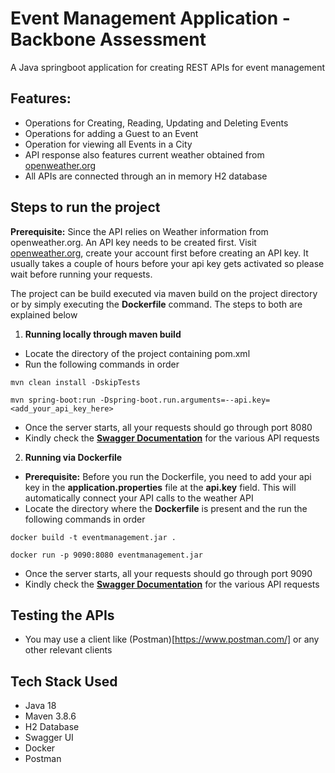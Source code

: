 # Event Management Application - Backbone Assessment
A Java springboot application for creating REST APIs for event management

## Features:
* Operations for Creating, Reading, Updating and Deleting Events
* Operations for adding a Guest to an Event
* Operation for viewing all Events in a City
* API response also features current weather obtained from [openweather.org](https://openweathermap.org/)
* All APIs are connected through an in memory H2 database

## Steps to run the project

**Prerequisite:** Since the API relies on Weather information from openweather.org. An API key needs to be created first.
Visit [openweather.org](https://openweathermap.org/), create your account first before creating an API key.
It usually takes a couple of hours before your api key gets activated so please wait before running your requests.

The project can be build executed via maven build on the project directory or by simply executing the **Dockerfile** command.
The steps to both are explained below

1. **Running locally through maven build**
* Locate the directory of the project containing pom.xml
* Run the following commands in order
``` shell
mvn clean install -DskipTests
```

```shell
mvn spring-boot:run -Dspring-boot.run.arguments=--api.key=<add_your_api_key_here>
```
* Once the server starts, all your requests should go through port 8080
* Kindly check the **[Swagger Documentation](http://localhost:8080/swagger-ui.html/)** for the various API requests

2. **Running via Dockerfile**
* **Prerequisite:** Before you run the Dockerfile, you need to add your api key in the **application.properties** file at the **api.key** field. This will automatically connect your API calls to the weather API
* Locate the directory where the **Dockerfile** is present and the run the following commands in order
``` shell
docker build -t eventmanagement.jar .
```

``` shell
docker run -p 9090:8080 eventmanagement.jar
```
* Once the server starts, all your requests should go through port 9090
* Kindly check the **[Swagger Documentation](http://localhost:9090/swagger-ui.html/)** for the various API requests 

## Testing the APIs
* You may use a client like (Postman)[https://www.postman.com/] or any other relevant clients

## Tech Stack Used
* Java 18
* Maven 3.8.6
* H2 Database
* Swagger UI
* Docker
* Postman
